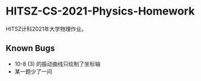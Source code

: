 # HITSZ-CS-2021-Physics-Homework

HITSZ计科2021年大学物理作业。

## Known Bugs

- 10-8 (3) 的振动曲线只绘制了坐标轴
- 某一题少了一问